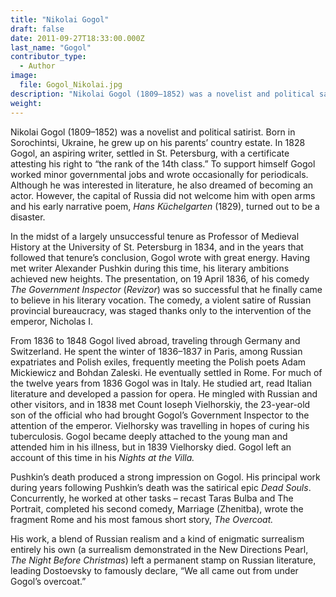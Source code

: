 ```yaml
---
title: "Nikolai Gogol"
draft: false
date: 2011-09-27T18:33:00.000Z
last_name: "Gogol"
contributor_type:
  - Author
image:
  file: Gogol_Nikolai.jpg
description: "Nikolai Gogol (1809–1852) was a novelist and political satirist.  The author of _Dead Souls_ and _The Overcoat_, he is considered one of Russia’s greatest writers."
weight:
---
```


Nikolai Gogol (1809–1852) was a novelist and political satirist. Born in Sorochintsi, Ukraine, he grew up on his parents’ country estate. In 1828 Gogol, an aspiring writer, settled in St. Petersburg, with a certificate attesting his right to “the rank of the 14th class.” To support himself Gogol worked minor governmental jobs and wrote occasionally for periodicals. Although he was interested in literature, he also dreamed of becoming an actor. However, the capital of Russia did not welcome him with open arms and his early narrative poem, _Hans Küchelgarten_ (1829), turned out to be a disaster.

In the midst of a largely unsuccessful tenure as Professor of Medieval History at the University of St. Petersburg in 1834, and in the years that followed that tenure’s conclusion, Gogol wrote with great energy. Having met writer Alexander Pushkin during this time, his literary ambitions achieved new heights. The presentation, on 19 April 1836, of his comedy _The Government Inspector_ (_Revizor_) was so successful that he finally came to believe in his literary vocation. The comedy, a violent satire of Russian provincial bureaucracy, was staged thanks only to the intervention of the emperor, Nicholas I.

From 1836 to 1848 Gogol lived abroad, traveling through Germany and Switzerland. He spent the winter of 1836–1837 in Paris, among Russian expatriates and Polish exiles, frequently meeting the Polish poets Adam Mickiewicz and Bohdan Zaleski. He eventually settled in Rome. For much of the twelve years from 1836 Gogol was in Italy. He studied art, read Italian literature and developed a passion for opera. He mingled with Russian and other visitors, and in 1838 met Count Ioseph Vielhorskiy, the 23-year-old son of the official who had brought Gogol’s Government Inspector to the attention of the emperor. Vielhorsky was travelling in hopes of curing his tuberculosis. Gogol became deeply attached to the young man and attended him in his illness, but in 1839 Vielhorsky died. Gogol left an account of this time in his _Nights at the Villa._

Pushkin’s death produced a strong impression on Gogol. His principal work during years following Pushkin’s death was the satirical epic _Dead Souls_. Concurrently, he worked at other tasks – recast Taras Bulba and The Portrait, completed his second comedy, Marriage (Zhenitba), wrote the fragment Rome and his most famous short story, _The Overcoat._

His work, a blend of Russian realism and a kind of enigmatic surrealism entirely his own (a surrealism demonstrated in the New Directions Pearl, _The Night Before Christmas_) left a permanent stamp on Russian literature, leading Dostoevsky to famously declare, “We all came out from under Gogol’s overcoat.”

